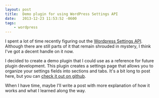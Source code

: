 ```yaml
---
layout: post
title:  Demo plugin for using WordPress Settings API
date:   2013-12-23 11:53:52 -0600
tags:
    - wordpress
---
```


I spent a lot of time recently figuring out the <a href="http://codex.wordpress.org/Settings_API" target="_blank">Wordpress Settings API</a>. Although there are still parts of it that remain shrouded in mystery, I think I've got a decent handle on it now.

I decided to create a demo plugin that I could use as a reference for future plugin development. This plugin creates a settings page that allows you to organize your settings fields into sections and tabs. It's a bit long to post here, but you can <a href="https://github.com/brawlins/my-settings-tabs" target="_blank">check it out on github</a>.

When I have time, maybe I'll write a post with more explanation of how it works and what I learned along the way.
